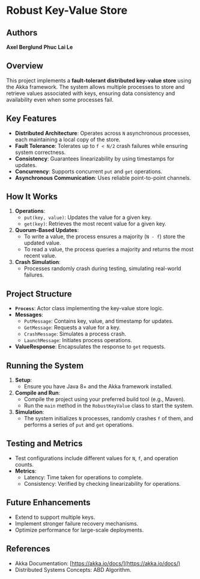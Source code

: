 # Robust Key-Value Store

## Authors
**Axel Berglund**
**Phuc Lai Le**

## Overview
This project implements a **fault-tolerant distributed key-value store** using the Akka framework. The system allows multiple processes to store and retrieve values associated with keys, ensuring data consistency and availability even when some processes fail.

## Key Features
- **Distributed Architecture**: Operates across `N` asynchronous processes, each maintaining a local copy of the store.
- **Fault Tolerance**: Tolerates up to `f < N/2` crash failures while ensuring system correctness.
- **Consistency**: Guarantees linearizability by using timestamps for updates.
- **Concurrency**: Supports concurrent `put` and `get` operations.
- **Asynchronous Communication**: Uses reliable point-to-point channels.

## How It Works
1. **Operations**:
   - `put(key, value)`: Updates the value for a given key.
   - `get(key)`: Retrieves the most recent value for a given key.
2. **Quorum-Based Updates**:
   - To write a value, the process ensures a majority (`N - f`) store the updated value.
   - To read a value, the process queries a majority and returns the most recent value.
3. **Crash Simulation**:
   - Processes randomly crash during testing, simulating real-world failures.

## Project Structure
- **`Process`**: Actor class implementing the key-value store logic.
- **Messages**:
  - `PutMessage`: Contains key, value, and timestamp for updates.
  - `GetMessage`: Requests a value for a key.
  - `CrashMessage`: Simulates a process crash.
  - `LaunchMessage`: Initiates process operations.
- **ValueResponse**: Encapsulates the response to `get` requests.

## Running the System
1. **Setup**:
   - Ensure you have Java 8+ and the Akka framework installed.
2. **Compile and Run**:
   - Compile the project using your preferred build tool (e.g., Maven).
   - Run the `main` method in the `RobustKeyValue` class to start the system.
3. **Simulation**:
   - The system initializes `N` processes, randomly crashes `f` of them, and performs a series of `put` and `get` operations.

## Testing and Metrics
- Test configurations include different values for `N`, `f`, and operation counts.
- **Metrics**:
  - Latency: Time taken for operations to complete.
  - Consistency: Verified by checking linearizability for operations.

## Future Enhancements
- Extend to support multiple keys.
- Implement stronger failure recovery mechanisms.
- Optimize performance for large-scale deployments.

## References
- Akka Documentation: [https://akka.io/docs/](https://akka.io/docs/)
- Distributed Systems Concepts: ABD Algorithm.

